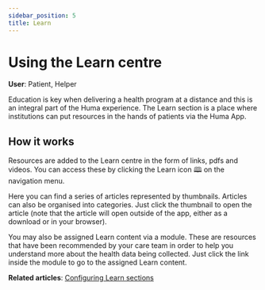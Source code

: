 ```yaml
---
sidebar_position: 5
title: Learn
---
```

# Using the Learn centre
**User**: Patient, Helper

Education is key when delivering a health program at a distance and this is an integral part of the Huma experience. The Learn section is a place where institutions can put resources in the hands of patients via the Huma App.

## How it works​

Resources are added to the Learn centre in the form of links, pdfs and videos. You can access these by clicking the Learn icon 🕮 on the navigation menu. 

Here you can find a series of articles represented by thumbnails. Articles can also be organised into categories. Just click the thumbnail to open the article (note that the article will open outside of the app, either as a download or in your browser).

You may also be assigned Learn content via a module. These are resources that have been recommended by your care team in order to help you understand more about the health data being collected. Just click the link inside the module to go to the assigned Learn content.

**Related articles**: [Configuring Learn sections](../../admin-portal/managing-deployments/configuring-the-content/learn-sections.md)
